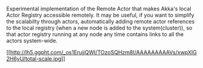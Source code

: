 Experimental implementation of the Remote Actor that makes Akka's local Actor Registry accessible remotely. It may be useful, if you want to simplify the scalabilty through actors, automatically adding remote actor references to the local registry (when a new node is added to the system(cluster)), so that actor registry running at any node any time contains links to all the actors system-wide.

[[http://lh5.ggpht.com/_os1ErujjQWI/TOzoSQHzm8I/AAAAAAAAAVs/xwpXIG2H6yU/total-scale.jpg]]